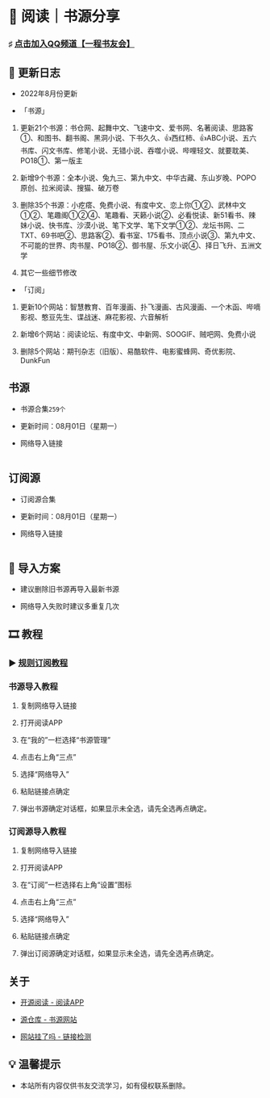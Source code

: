 #  📖 阅读｜书源分享

###  ♯ [点击加入QQ频道【一程书友会】](https://qun.qq.com/qqweb/qunpro/share?_wv=3&_wwv=128&appChannel=share&inviteCode=1W5a7r2&businessType=9&from=246610&biz=ka)

##  📢 更新日志

- 2022年8月份更新

- 「书源」

1. 更新21个书源：书仓网、起舞中文、飞速中文、爱书网、名著阅读、思路客①、和图书、翻书阁、黑洞小说、下书久久、👍西红柿、👍ABC小说、五六书库、闪文书库、修笔小说、无错小说、吞噬小说、哔哩轻文、就要耽美、PO18①、第一版主

2. 新增9个书源：全本小说、兔九三、第九中文、中华古藏、东山岁晚、POPO原创、拉米阅读、搜猫、破万卷

3. 删除35个书源：小疙瘩、免费小说、有度中文、恋上你①②、武林中文①②、笔趣阁①②④、笔趣看、天籁小说②、必看悦读、新51看书、辣妹小说、快书库、沙漠小说、笔下文学、笔下文学①②、龙坛书网、二TXT、69书吧②、思路客②、看书室、175看书、顶点小说③、第九中文、不可能的世界、肉书屋、PO18②、御书屋、乐文小说④、择日飞升、五洲文学

4. 其它一些细节修改

- 「订阅」

1. 更新10个网站：智慧教育、百年漫画、扑飞漫画、古风漫画、一个木函、哔嘀影视、憨豆先生、谍战迷、麻花影视、六音解析

2. 新增6个网站：阅读论坛、有度中文、中新网、SOOGIF、贼吧网、免费小说

3. 删除5个网站：期刊杂志（旧版）、易酷软件、电影蜜蜂网、奇优影院、DunkFun

##   书源

- 书源合集`259个`

- 更新时间：08月01日（星期一）

- 网络导入链接

```

```


##   订阅源

- 订阅源合集

- 更新时间：08月01日（星期一）

- 网络导入链接

```

```

##  💠 导入方案

- 建议删除旧书源再导入最新书源

- 网络导入失败时建议多重复几次

##  🎞️ 教程

###  ▶️ [规则订阅教程](https://b23.tv/PQosCT0)

###  书源导入教程

1. 复制网络导入链接

2. 打开阅读APP

3. 在“我的”一栏选择“书源管理”

4. 点击右上角“三点”

5. 选择“网络导入”

6. 粘贴链接点确定

7. 弹出书源确定对话框，如果显示未全选，请先全选再点确定。

###   订阅源导入教程

1. 复制网络导入链接

2. 打开阅读APP

3. 在“订阅”一栏选择右上角“设置”图标

4. 点击右上角“三点”

5. 选择“网络导入”

6. 粘贴链接点确定

7. 弹出订阅源确定对话框，如果显示未全选，请先全选再点确定。

##   关于

- [开源阅读 - 阅读APP](https://www.coolapk.com/apk/io.legado.app.release)

- [源仓库 - 书源网站](http://www.yckceo.com/)

- [网站挂了吗 - 链接检测](https://gualemang.com/)

##  💡 温馨提示

- 本站所有内容仅供书友交流学习，如有侵权联系删除。
